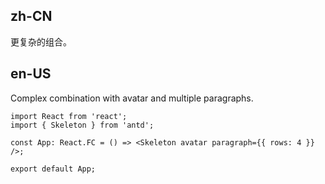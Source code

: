 ## zh-CN

更复杂的组合。

## en-US

Complex combination with avatar and multiple paragraphs.
```tsx
import React from 'react';
import { Skeleton } from 'antd';

const App: React.FC = () => <Skeleton avatar paragraph={{ rows: 4 }} />;

export default App;
```
